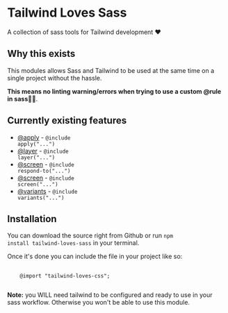 # Tailwind Loves Sass

A collection of sass tools for Tailwind development ❤️

## Why this exists

This modules allows Sass and Tailwind to be used at the same time on a single project without the hassle.

**This means no linting warning/errors when trying to use a custom @rule in sass**🎉🎉.

## Currently existing features

* [@apply](doc/apply.md) - <code>@include apply("...")</code>
* [@layer](doc/layer.md) - <code>@include layer("...")</code>
* [@screen](doc/respond_to.md) - <code>@include respond-to("...")</code>
* [@screen](doc/screen.md) - <code>@include screen("...")</code>
* [@variants](doc/variants.md) - <code>@include variants("...")</code>
  
## Installation

You can download the source right from Github or run <code>npm install tailwind-loves-sass</code> in your terminal.

Once it's done you can include the file in your project like so:

<pre>
  <code>
    @import "tailwind-loves-css";
  </code>
</pre>

**Note:** you WILL need tailwind to be configured and ready to use in your sass workflow. Otherwise you won't be able to use this module.
